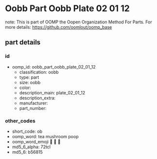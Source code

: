 # Oobb Part Oobb Plate 02 01 12  

note: This is part of OOMP the Oopen Organization Method For Parts. For more details: https://github.com/oomlout/oomp_base

##  part details





### id
* oomp_id: oobb_part_oobb_plate_02_01_12
  * classification: oobb
  * type: part
  * size: oobb
  * color: 
  * description_main: plate_02_01_12
  * description_extra: 
  * manufacturer: 
  * part_number: 

### other_codes
* short_code: ob
* oomp_word: tea mushroom poop
* oomp_word_emoji :tea: :mushroom: :poop:
* md5_6_alpha: 72tcl
* md5_6: b56815